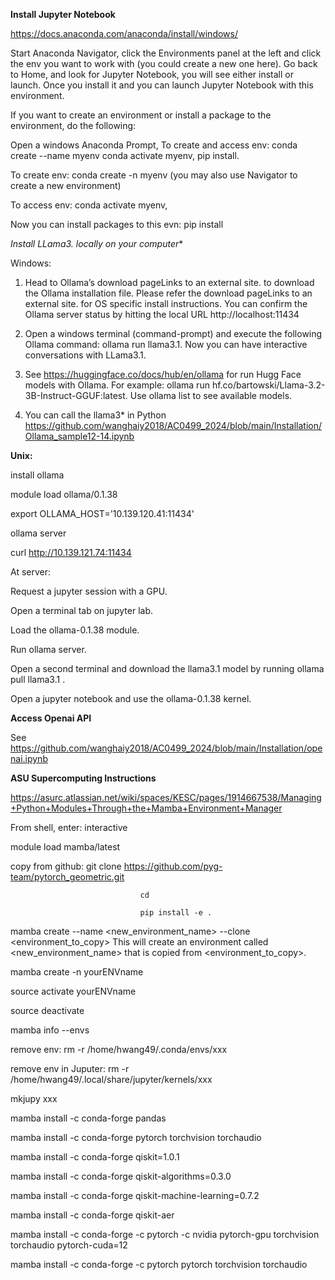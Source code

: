 **Install Jupyter Notebook**

https://docs.anaconda.com/anaconda/install/windows/

Start Anaconda Navigator,   click the Environments panel at the left and click the env you want to work with (you could create a new one here). 
Go back to Home, and look for Jupyter Notebook, you will see either install or launch.  Once you install it and you can launch Jupyter Notebook with this environment. 

If you  want to create an environment or install a package to the environment, do the following: 

Open a windows  Anaconda Prompt,  To create and access env:   conda create --name myenv  conda activate myenv, pip install.

To create  env:   conda create -n myenv   (you may also use Navigator to create a new environment)

To access env:    conda activate myenv, 

Now you can install packages to this evn:   pip install 

**Install LLama3.* locally on your computer**

Windows: 

1. Head to Ollama’s download pageLinks to an external site. to download the Ollama installation file.  Please refer the download pageLinks to an external site. for OS specific install instructions.  You can confirm the Ollama server status by hitting the local URL http://localhost:11434 

2. Open a windows terminal (command-prompt) and execute the following Ollama command:   ollama run llama3.1.  Now you can have interactive conversations with LLama3.1. 

3. See https://huggingface.co/docs/hub/en/ollama for run Hugg Face models with Ollama. For example: ollama run hf.co/bartowski/Llama-3.2-3B-Instruct-GGUF:latest. Use ollama list to see available models.  

4. You can call the llama3* in Python  https://github.com/wanghaiy2018/AC0499_2024/blob/main/Installation/Ollama_sample12-14.ipynb
 
**Unix:** 

install ollama 

module load ollama/0.1.38

export OLLAMA_HOST='10.139.120.41:11434'

ollama server 

curl http://10.139.121.74:11434

At server:  

Request a jupyter session with a GPU.

Open a terminal tab on jupyter lab.

Load the ollama-0.1.38 module.

Run ollama server.

Open a second terminal and download the llama3.1 model by running ollama pull llama3.1 .

Open a jupyter notebook and use the ollama-0.1.38 kernel.


**Access Openai API**

See https://github.com/wanghaiy2018/AC0499_2024/blob/main/Installation/openai.ipynb


**ASU Supercomputing Instructions**

https://asurc.atlassian.net/wiki/spaces/KESC/pages/1914667538/Managing+Python+Modules+Through+the+Mamba+Environment+Manager

From shell, enter:  interactive 

module load mamba/latest

copy from github: git clone https://github.com/pyg-team/pytorch_geometric.git 

                                 cd   

                                 pip install -e .

mamba create --name <new_environment_name> --clone <environment_to_copy>
This will create an environment called <new_environment_name> that is copied from <environment_to_copy>.

mamba create -n  yourENVname

source activate yourENVname

source deactivate 

mamba info --envs   

remove env:  rm -r  /home/hwang49/.conda/envs/xxx

remove env in Juputer:  rm -r   /home/hwang49/.local/share/jupyter/kernels/xxx

mkjupy xxx

mamba install -c conda-forge pandas

mamba install -c conda-forge  pytorch torchvision torchaudio

mamba install -c conda-forge qiskit=1.0.1

mamba install -c conda-forge qiskit-algorithms=0.3.0

mamba install -c conda-forge qiskit-machine-learning=0.7.2

mamba install -c conda-forge qiskit-aer

mamba install -c conda-forge -c pytorch -c nvidia pytorch-gpu torchvision torchaudio pytorch-cuda=12

mamba install -c conda-forge -c pytorch  pytorch torchvision torchaudio
